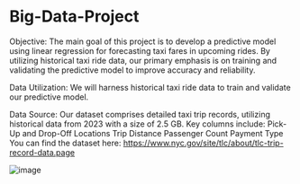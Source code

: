 # Big-Data-Project
Objective: The main goal of this project is to develop a predictive model using linear regression for forecasting taxi fares in upcoming rides. By utilizing historical taxi ride data, our primary emphasis is on training and validating the predictive model to improve accuracy and reliability.

Data Utilization: We will harness historical taxi ride data to train and validate our predictive model.

Data Source: Our dataset comprises detailed taxi trip records, utilizing historical data from 2023 with a size of 2.5 GB. Key columns include:
Pick-Up and Drop-Off Locations
Trip Distance
Passenger Count
Payment Type
You can find the dataset here: https://www.nyc.gov/site/tlc/about/tlc-trip-record-data.page

![image](https://github.com/user-attachments/assets/1a31dde5-3aac-458a-9370-a6a1f5cc3023)


